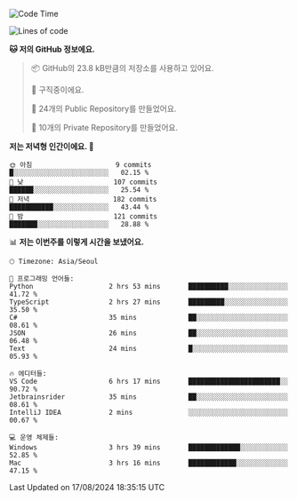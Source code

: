   <!--START_SECTION:waka-->
![Code Time](http://img.shields.io/badge/Code%20Time-754%20hrs%2016%20mins-blue)

![Lines of code](https://img.shields.io/badge/%EC%A0%80%EB%8A%94%20%EC%97%AC%ED%83%9C%EA%B9%8C%EC%A7%80%20-400.0%20thousand%20%EC%A4%84%EC%9D%98%20%EC%BD%94%EB%93%9C%EB%A5%BC%20%EC%9E%91%EC%84%B1%ED%96%88%EC%96%B4%EC%9A%94.-blue)

**🐱 저의 GitHub 정보에요.** 

> 📦 GitHub의 23.8 kB만큼의 저장소를 사용하고 있어요. 
 > 
> 💼 구직중이에요.
 > 
> 📜 24개의 Public Repository를 만들었어요. 
 > 
> 🔑 10개의 Private Repository를 만들었어요. 
 > 
**저는 저녁형 인간이에요. 🦉** 

```text
🌞 아침                     9 commits           █░░░░░░░░░░░░░░░░░░░░░░░░   02.15 % 
🌆 낮　                     107 commits         ██████░░░░░░░░░░░░░░░░░░░   25.54 % 
🌃 저녁                     182 commits         ███████████░░░░░░░░░░░░░░   43.44 % 
🌙 밤　                     121 commits         ███████░░░░░░░░░░░░░░░░░░   28.88 % 
```


📊 **저는 이번주를 이렇게 시간을 보냈어요.** 

```text
🕑︎ Timezone: Asia/Seoul

💬 프로그래밍 언어들: 
Python                   2 hrs 53 mins       ██████████░░░░░░░░░░░░░░░   41.72 % 
TypeScript               2 hrs 27 mins       █████████░░░░░░░░░░░░░░░░   35.50 % 
C#                       35 mins             ██░░░░░░░░░░░░░░░░░░░░░░░   08.61 % 
JSON                     26 mins             ██░░░░░░░░░░░░░░░░░░░░░░░   06.48 % 
Text                     24 mins             █░░░░░░░░░░░░░░░░░░░░░░░░   05.93 % 

🔥 에디터들: 
VS Code                  6 hrs 17 mins       ███████████████████████░░   90.72 % 
Jetbrainsrider           35 mins             ██░░░░░░░░░░░░░░░░░░░░░░░   08.61 % 
IntelliJ IDEA            2 mins              ░░░░░░░░░░░░░░░░░░░░░░░░░   00.67 % 

💻 운영 체제들: 
Windows                  3 hrs 39 mins       █████████████░░░░░░░░░░░░   52.85 % 
Mac                      3 hrs 16 mins       ████████████░░░░░░░░░░░░░   47.15 % 
```


 Last Updated on 17/08/2024 18:35:15 UTC
<!--END_SECTION:waka-->
